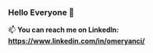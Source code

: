 ### Hello Everyone 👋
📫 **You can reach me on Linkedln: https://www.linkedin.com/in/omeryanci/**
<!--
**yancomer/yancomer** is a ✨ _special_ ✨ repository because its `README.md` (this file) appears on your GitHub profile.

-->
